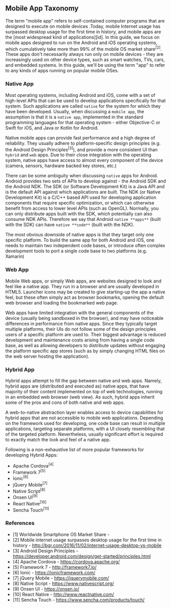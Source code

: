 ## Mobile App Taxonomy

The term "mobile app" refers to self-contained computer programs that are designed to execute on mobile devices .Today, mobile Internet usage has surpassed desktop usage for the first time in history, and mobile apps are the [most widespread kind of applications][id]. In this guide, we focus on mobile apps designed to run on the Android and iOS operating systems, which cumulatively take more than 99% of the mobile OS market share<sup>[2]</sup>. These apps don't necessarily always run only on mobile devices - they are increasingly used on other device types, such as smart watches, TVs, cars, and embedded systems. In this guide, we'll be using the term "app" to refer to any kinds of apps running on popular mobile OSes.

### Native App

Most operating systems, including Android and iOS, come with a set of high-level APIs that can be used to develop applications specifically for that system. Such applications are called `native` for the system for which they have been developed. Usually, when discussing a `mobile app`, the assumption is that it is a `native app`, implemented in the standard programming languages for that operating system - either Objective-C or Swift for iOS, and Java or Kotlin for Android.

Native mobile apps can provide fast performance and a high degree of reliability. They usually adhere to platform-specific design principles (e.g. the Android Design Principles<sup>[3]</sup>), and provide a more consistent UI than `hybrid` and `web` apps. Due to their close integration with the operating system, native apps have access to almost every component of the device (camera, sensors, hardware backed key stores, etc.)

There can be some ambiguity when discussing `native` apps for Android. Android provides two sets of APIs to develop against - the Android SDK and the Android NDK. The SDK (or Software Development Kit) is a Java API and is the default API against which applications are built. The NDK (or Native Development Kit) is a C/C++ based API used for developing application components that require specific optimization, or which can otherwise benefit from access to lower level APIs (such as OpenGL). Normally, you can only distribute apps built with the SDK, which potentially can also consume NDK APIs. Therefore we say that Android `native **apps**` (built with the SDK) can have `native **code**` (built with the NDK).

The most obvious downside of native apps is that they target only one specific platform. To build the same app for both Android and iOS, one needs to maintain two independent code bases, or introduce often complex development tools to port a single code base to two platforms (e.g. Xamarin)

<!-- Note that Xamarin, unlike Cordova, actually creates native binaries for iOS and Android apps -->

### Web App

Mobile Web apps, or simply Web apps, are websites designed to look and feel like a native app. They run in a browser and are usually developed in HTML5. Launcher icons may be created to give starting-up the app a native feel, but these often simply act as browser bookmarks, opening the default web browser and loading the bookmarked web page.

Web apps have limited integration with the general components of the device (usually being sandboxed in the browser), and may have noticeable differences in performance from native apps. Since they typically target multiple platforms, their UIs do not follow some of the design principles users of a specific platform are used to. Their biggest advantage is reduced development and maintenance costs arising from having a single code base, as well as allowing developers to distribute updates without engaging the platform specific app stores (such as by simply changing HTML files on the web server hosting the application).

### Hybrid App

Hybrid apps attempt to fill the gap between native and web apps. Namely, hybrid apps are (distributed and executed as) native apps, that have majority of their content implemented on top of web technologies, running in an embedded web browser (web view). As such, hybrid apps inherit some of the pros and cons of both native and web apps.

A web-to-native abstraction layer enables access to device capabilities for hybrid apps that are not accessible to mobile web applications. Depending on the framework used for developing, one code base can result in multiple applications, targeting separate platforms, with a UI closely resembling that of the targeted platform. Nevertheless, usually significant effort is required to exactly match the look and feel of a native app.

Following is a non-exhaustive list of more popular frameworks for developing Hybrid Apps:

* Apache Cordova<sup>[4]</sup>
* Framework 7<sup>[5]</sup>
* Ionic<sup>[6]</sup>
* jQuery Mobile<sup>[7]</sup>
* Native Script<sup>[8]</sup>
* Onsen UI<sup>[9]</sup>
* React Native<sup>[10]</sup>
* Sencha Touch<sup>[11]</sup>

### References

* [1] Worldwide Smartphone OS Market Share - 
* [2] Mobile internet usage surpasses desktop usage for the first time in history - http://bgr.com/2016/11/02/internet-usage-desktop-vs-mobile
* [3] Android Design Principles - https://developer.android.com/design/get-started/principles.html
* [4] Apache Cordova - https://cordova.apache.org/
* [5] Framework 7 - http://framework7.io/
* [6] Ionic - https://ionicframework.com/
* [7] jQuery Mobile - https://jquerymobile.com/
* [8] Native Script - https://www.nativescript.org/
* [9] Onsen UI - https://onsen.io/
* [10] React Native - http://www.reactnative.com/
* [11] Sencha Touch - https://www.sencha.com/products/touch/
